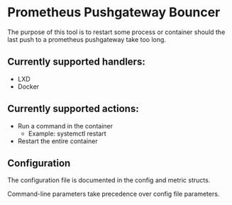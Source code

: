 # Prometheus Pushgateway Bouncer

The purpose of this tool is to restart some process or container
should the last push to a prometheus pushgateway take too long.

## Currently supported handlers:
- LXD
- Docker

## Currently supported actions:
- Run a command in the container
	- Example: systemctl restart <someprocess>
- Restart the entire container

## Configuration

The configuration file is documented in the config and metric structs.

Command-line parameters take precedence over config file parameters.

